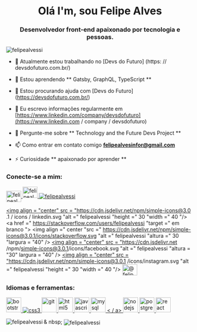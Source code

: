 <h1 align = "center"> Olá I'm, sou Felipe Alves </h1>
<h3 align = "center"> Desenvolvedor front-end apaixonado por tecnologia e pessoas. </h3>

<p align = "left" > <img src = "https://komarev.com/ghpvc/?username=felipealvessi" alt = "felipealvessi" /> </p>

- 🔭 Atualmente estou trabalhando no [Devs do Futuro] (https: // devsdofuturo.com.br/)

- 🌱 Estou aprendendo ** Gatsby, GraphQL, TypeScript **

- 🤝 Estou procurando ajuda com [Devs do Futuro] (https://devsdofuturo.com.br/)

- 📝 Eu escrevo informações regularmente em [https://www.linkedin.com/company/devsdofuturo](https://www.linkedin.com / company / devsdofuturo)

- 💬 Pergunte-me sobre ** Technology and the Future Devs Project **

- 📫 Como entrar em contato comigo **felipealvesinfor@gmail.com**

- ⚡ Curiosidade ** apaixonado por aprender **

<p align = "left"> <h3 align = "left"> Conecte-se a mim: </h3> <a href = "https://codepen.io/felipealvessi" target = "blank"> <img align = "center" src = "https://cdn.jsdelivr.net/npm/simple-icons@3.0.1/icons/codepen.svg" alt = "felipealvessi" height = " 30 "width =" 40 "/> </a> <a href="https://dev.to/felipealvessi" target="blank"> <img align =" center "src =" https: // cdn. jsdelivr.net/npm/simple-icons@3.0.1/icons/dev-dot-to.svg "alt =" felipealvessi "height =" 30 "width =" 40 "/> </a> <a href =" https://twitter.com/felipealvessi "target =" blank "> <img align = "center" src = "https://cdn.jsdelivr.net/npm/simple-icons@3.0.1/icons/twitter.svg" alt = "felipealvessi" altura = "30" largura = "40" /> </a>




<a href="https://linkedin.com/in/felipealvessi" target="blank"> <img align = "center" src = "https://cdn.jsdelivr.net/npm/simple-icons@3.0 .1 / icons / linkedin.svg "alt =" felipealvessi "height =" 30 "width =" 40 "/> </a>
<a href =" https://stackoverflow.com/users/felipealvessi "target =" em branco "> <img align =" center "src =" https://cdn.jsdelivr.net/npm/simple-icons@3.0.1/icons/stackoverflow.svg "alt =" felipealvessi "altura =" 30 "largura = "40" /> </a>
<a href="https://fb.com/felipealvessi" target="blank"> <img align = "center" src = "https://cdn.jsdelivr.net /npm/simple-icons@3.0.1/icons/facebook.svg "alt =" felipealvessi "altura = "30" largura = "40" /> </a>
<a href="https://instagram.com/felipealvessi" target="blank"> <img align = "center" src = "https://cdn.jsdelivr.net/npm/simple-icons@3.0.1 /icons/instagram.svg "alt =" felipealvessi "height =" 30 "width =" 40 "/> </a>
<a href="https://medium.com/@felipealvessi" target="blank"> <img align = "center" src = "https://cdn.jsdelivr.net/npm/simple-icons@3.0.1/icons/medium.svg" alt = "@ felipealvessi" height = "30" width = " 40 "/> </a>
</p>

<h3 align =" left "> Idiomas e ferramentas: </h3>
<p align = "left"> <a href="https://getbootstrap.com" target="_blank"> <img src = "https://devicons.github.io/devicon/devicon.git/icons/ bootstrap / bootstrap-plain.svg "alt =" bootstrap "width =" 40 "height =" 40 "/> </a> <a href =" https://www.w3schools.com/css/ "target =" _blank "> <img src =" https://devicons.github.io/devicon/devicon.git/icons/css3/css3-original-wordmark.svg "alt =" css3 "largura =" 40 "altura =" 40 "/> </a> <a href="https://git-scm.com/" target="_blank"> <img src =" https://www.vectorlogo.zone/logos/git-scm/ git-scm-icon.svg "alt ="git "width =" 40 "height =" 40 "/> </a> <a href="https://www.w3.org/html/" target="_blank"> <img src =" https: / /devicons.github.io/devicon/devicon.git/icons/html5/html5-original-wordmark.svg "alt =" html5 "width =" 40 "height =" 40 "/> </a> <a href = "https://developer.mozilla.org/en-US/docs/Web/JavaScript" target = "_ blank"> <img src = "https://devicons.github.io/devicon/devicon.git/icons/ javascript / javascript-original.svg "alt =" javascript "width =" 40 "height =" 40 "/> </a> <a href =" https://www.mysql.com/ "target =" _ blank " > <img src = "https://devicons.github.io/devicon/devicon.git/icons/mysql/mysql-original-wordmark.svg" alt = "mysql" width = "40" height = "40" /> < / a> <a href="https://nodejs.org" target="_blank"> <img src = "https://devicons.github.io/devicon/devicon.git/icons/nodejs/nodejs-original -wordmark.svg "alt =" nodejs "width =" 40 "height =" 40 "/> </a> <a href="https://www.postgresql.org" target="_blank"> <img src = "https://devicons.github.io/devicon/devicon.git/icons/postgresql/postgresql-original-wordmark.svg" alt = "postgresql" width = "40" height = "40" /> </ a ><a href="https://reactjs.org/" target="_blank"> <img src = "https://devicons.github.io/devicon/devicon.git/icons/react/react-original-wordmark .svg "alt =" react "width =" 40 "height =" 40 "/> </a> </p>

<p> <img align = "left" src = "https://github-readme-stats.vercel.app/api/top-langs/?username=felipealvessi&layout=compact" alt = "felipealvessi" /> </ p >

<p> & nbsp; <img align = "center" src = "https://github-readme-stats.vercel.app/api?username=felipealvessi&show_icons=true" alt = "felipealvessi" /> </p>